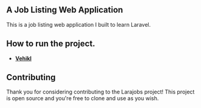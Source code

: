 

## A Job Listing Web Application

This is a job listing web application I built to learn Laravel.




## How to run the project.

- **[Vehikl](https://vehikl.com/)**


## Contributing

Thank you for considering contributing to the Larajobs project!
This project is open source and you're free to clone and use as you wish.

